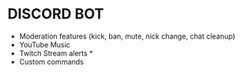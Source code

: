 # DISCORD BOT

* Moderation features (kick, ban, mute, nick change, chat cleanup)
* YouTube Music
* Twitch Stream alerts *
* Custom commands



